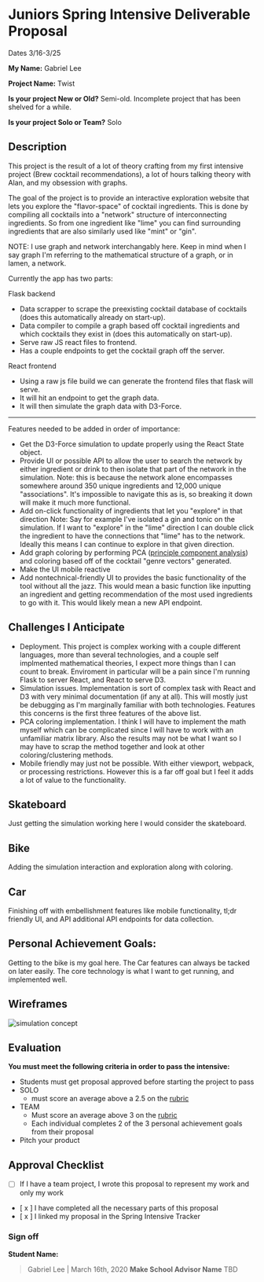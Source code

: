 # Juniors Spring Intensive Deliverable Proposal

Dates 3/16-3/25

**My Name:** 
Gabriel Lee

**Project Name:** 
Twist

**Is your project New or Old?**
Semi-old. Incomplete project that has been shelved for a while.

**Is your project Solo or Team?**
Solo

## Description
This project is the result of a lot of theory crafting from my first intensive project (Brew cocktail recommendations), a lot of hours talking theory with Alan, and my obsession with graphs.

The goal of the project is to provide an interactive exploration website that lets you explore the "flavor-space" of cocktail ingredients. This is done by compiling all cocktails into a "network" structure of interconnecting ingredients. So from one ingredient like "lime" you can find surrounding ingredients that are also similarly used like "mint" or "gin".

NOTE: I use graph and network interchangably here. Keep in mind when I say graph I'm referring to the mathematical structure of a graph, or in lamen, a network.

Currently the app has two parts:

Flask backend
- Data scrapper to scrape the preexisting cocktail database of cocktails (does this automatically already on start-up).
- Data compiler to compile a graph based off cocktail ingredients and which cocktails they exist in (does this automatically on start-up).
- Serve raw JS react files to frontend.
- Has a couple endpoints to get the cocktail graph off the server.

React frontend
- Using a raw js file build we can generate the frontend files that flask will serve.
- It will hit an endpoint to get the graph data.
- It will then simulate the graph data with D3-Force.

---

Features needed to be added in order of importance:
- Get the D3-Force simulation to update properly using the React State object.
- Provide UI or possible API to allow the user to search the network by either ingredient or drink to then isolate that part of the network in the simulation.
    Note: this is because the network alone encompasses somewhere around 350 unique ingredients and 12,000 unique "associations". It's impossible to navigate this as is, so breaking it down will make it much more functional.
- Add on-click functionality of ingredients that let you "explore" in that direction
    Note: Say for example I've isolated a gin and tonic on the simulation. If I want to "explore" in the "lime" direction I can double click the ingredient to have the connections that "lime" has to the network. Ideally this means I can continue to explore in that given direction.
- Add graph coloring by performing PCA ([principle component analysis](https://en.wikipedia.org/wiki/Principal_component_analysis)) and coloring based off of the cocktail "genre vectors" generated.
- Make the UI mobile reactive
- Add nontechnical-friendly UI to provides the basic functionality of the tool without all the jazz.
    This would mean a basic function like inputting an ingredient and getting recommendation of the most used ingredients to go with it. This would likely mean a new API endpoint.



## Challenges I Anticipate

- Deployment. This project is complex working with a couple different languages, more than several technologies, and a couple self implmented mathematical theories, I expect more things than I can count to break. Enviroment in particular will be a pain since I'm running Flask to server React, and React to serve D3.
- Simulation issues. Implementation is sort of complex task with React and D3 with very minimal documentation (if any at all). This will mostly just be debugging as I'm marginally familiar with both technologies.
    Features this concerns is the first three features of the above list. 
- PCA coloring implementation. I think I will have to implement the math myself which can be complicated since I will have to work with an unfamiliar matrix library. Also the results may not be what I want so I may have to scrap the method together and look at other coloring/clustering methods.
- Mobile friendly may just not be possible. With either viewport, webpack, or processing restrictions. However this is a far off goal but I feel it adds a lot of value to the functionality.

## Skateboard

Just getting the simulation working here I would consider the skateboard.

## Bike

Adding the simulation interaction and exploration along with coloring.

## Car

Finishing off with embellishment features like mobile functionality, tl;dr friendly UI, and API additional API endpoints for data collection.

## Personal Achievement Goals:

Getting to the bike is my goal here. The Car features can always be tacked on later easily. The core technology is what I want to get running, and implemented well.

## Wireframes

![simulation concept](https://imgur.com/a/Gu8Zofr)

## Evaluation

**You must meet the following criteria in order to pass the intensive:**

- Students must get proposal approved before starting the project to pass
- SOLO 
    - must score an average above a 2.5 on the [rubric]
- TEAM 
    - Must score an average above 3 on the [rubric]
    - Each individual completes 2 of the 3 personal achievement goals from their proposal
- Pitch your product

[rubric]:https://docs.google.com/document/d/1IOQDmohLBEBT-hyr-2vgw1mbZUNsq3fHxVfH0oRmVt0/edit


## Approval Checklist
- [ ] If I have a team project, I wrote this proposal to represent my work and only my work
- [ x ] I have completed all the necessary parts of this proposal
- [ x ] I linked my proposal in the Spring Intensive Tracker

### Sign off

**Student Name:**                
> Gabriel Lee | March 16th, 2020
**Make School Advisor Name**
> TBD